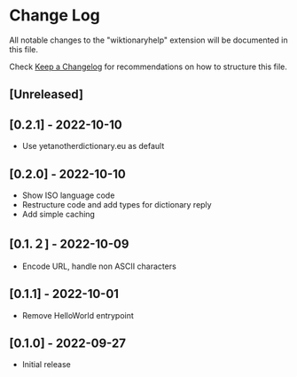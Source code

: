 # Change Log

All notable changes to the "wiktionaryhelp" extension will be documented in this file.

Check [Keep a Changelog](http://keepachangelog.com/) for recommendations on how to structure this file.

## [Unreleased]

## [0.2.1] - 2022-10-10

- Use yetanotherdictionary.eu as default
## [0.2.0] - 2022-10-10

- Show ISO language code
- Restructure code and add types for dictionary reply
- Add simple caching

## [0.1.２] - 2022-10-09

- Encode URL, handle non ASCII characters
## [0.1.1] - 2022-10-01

- Remove HelloWorld entrypoint
## [0.1.0] - 2022-09-27

- Initial release